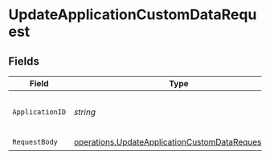# UpdateApplicationCustomDataRequest


## Fields

| Field                                                                                                                  | Type                                                                                                                   | Required                                                                                                               | Description                                                                                                            |
| ---------------------------------------------------------------------------------------------------------------------- | ---------------------------------------------------------------------------------------------------------------------- | ---------------------------------------------------------------------------------------------------------------------- | ---------------------------------------------------------------------------------------------------------------------- |
| `ApplicationID`                                                                                                        | *string*                                                                                                               | :heavy_check_mark:                                                                                                     | The unique identifier of the application.                                                                              |
| `RequestBody`                                                                                                          | [operations.UpdateApplicationCustomDataRequestBody](../../models/operations/updateapplicationcustomdatarequestbody.md) | :heavy_check_mark:                                                                                                     | N/A                                                                                                                    |
